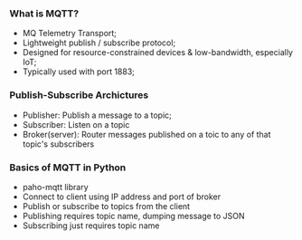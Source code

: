 ### What is MQTT?

- MQ Telemetry Transport;
- Lightweight publish / subscribe protocol;
- Designed for resource-constrained devices & low-bandwidth, especially IoT;
- Typically used with port 1883;

### Publish-Subscribe Archictures

- Publisher: Publish a message to a topic;
- Subscriber: Listen on a topic
- Broker(server): Router messages published on a toic to any of that topic's subscribers

### Basics of MQTT in Python

- paho-mqtt library
- Connect to client using IP address and port of broker
- Publish or subscribe to topics from the client
- Publishing requires topic name, dumping message to JSON
- Subscribing just requires topic name
